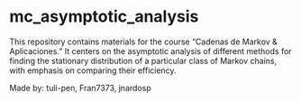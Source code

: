 # mc_asymptotic_analysis

This repository contains materials for the course “Cadenas de Markov & Aplicaciones.” It centers on the asymptotic analysis of different methods for finding the stationary distribution of a particular class of Markov chains, with emphasis on comparing their efficiency.

Made by: tuli-pen, Fran7373, jnardosp
